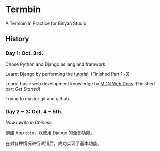 # Termbin

A Termbin in Practice for Binyan Studio

## History

### Day 1: Oct. 3rd.

Chose Python and Django as lang and framwork.

Learnt Django by performing the [tutorial](https://docs.djangoproject.com/zh-hans/4.2/intro/). (Finished Part 1~3)

Learnt basic web development knowledge by [MDN Web Docs](https://developer.mozilla.org/zh-CN/docs/Learn). (Finished part *Get Started*)

Trying to master git and github.

### Day 2 ~ 3: Oct. 4 ~ 5th.

*Now I write in Chinese.*

创建 App `tbin`，以使用 Django 的全部功能。

在对各种情况进行试错后，成功实现了基本功能。

